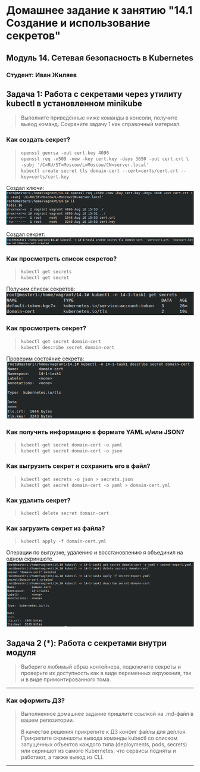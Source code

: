 # Домашнее задание к занятию "14.1 Создание и использование секретов"

## Модуль 14. Сетевая безопасность в Kubernetes

### Студент: Иван Жиляев

## Задача 1: Работа с секретами через утилиту kubectl в установленном minikube

>Выполните приведённые ниже команды в консоли, получите вывод команд. Сохраните задачу 1 как справочный материал.

### Как создать секрет?

>```
>openssl genrsa -out cert.key 4096
>openssl req -x509 -new -key cert.key -days 3650 -out cert.crt \
>-subj '/C=RU/ST=Moscow/L=Moscow/CN=server.local'
>kubectl create secret tls domain-cert --cert=certs/cert.crt --key=certs/cert.key
>```

Создал ключи:  
![](Screenshot_1.png)

Создал секрет:  
![](Screenshot_2.png)

### Как просмотреть список секретов?

>```
>kubectl get secrets
>kubectl get secret
>```

Получим список секретов:  
![](Screenshot_3.png)

### Как просмотреть секрет?

>```
>kubectl get secret domain-cert
>kubectl describe secret domain-cert
>```

Проверим состояние секрета:  
![](Screenshot_4.png)

### Как получить информацию в формате YAML и/или JSON?

>```
>kubectl get secret domain-cert -o yaml
>kubectl get secret domain-cert -o json
>```

### Как выгрузить секрет и сохранить его в файл?

>```
>kubectl get secrets -o json > secrets.json
>kubectl get secret domain-cert -o yaml > domain-cert.yml
>```

### Как удалить секрет?

>```
>kubectl delete secret domain-cert
>```

### Как загрузить секрет из файла?

>```
>kubectl apply -f domain-cert.yml
>```

Операции по выгрузке, удалению и восстановлению я объединил на одном скриншоте.  
![](Screenshot_5.png)

## Задача 2 (*): Работа с секретами внутри модуля

>Выберите любимый образ контейнера, подключите секреты и проверьте их доступность как в виде переменных окружения, так и в виде примонтированного тома.

---

### Как оформить ДЗ?

>Выполненное домашнее задание пришлите ссылкой на .md-файл в вашем репозитории.
>
>В качестве решения прикрепите к ДЗ конфиг файлы для деплоя. Прикрепите скриншоты вывода команды kubectl со списком запущенных объектов каждого типа (deployments, pods, secrets) или скриншот из самого Kubernetes, что сервисы подняты и работают, а также вывод из CLI.

---
